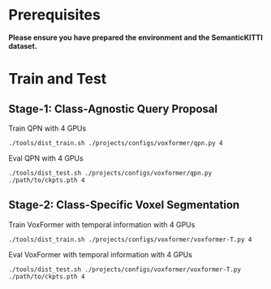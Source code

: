 # Prerequisites

**Please ensure you have prepared the environment and the SemanticKITTI dataset.**

# Train and Test

## Stage-1: Class-Agnostic Query Proposal
Train QPN with 4 GPUs 
```
./tools/dist_train.sh ./projects/configs/voxformer/qpn.py 4
```

Eval QPN with 4 GPUs
```
./tools/dist_test.sh ./projects/configs/voxformer/qpn.py ./path/to/ckpts.pth 4
```
## Stage-2: Class-Specific Voxel Segmentation
Train VoxFormer with temporal information with 4 GPUs 
```
./tools/dist_train.sh ./projects/configs/voxformer/voxformer-T.py 4
```

Eval VoxFormer with temporal information with 4 GPUs
```
./tools/dist_test.sh ./projects/configs/voxformer/voxformer-T.py ./path/to/ckpts.pth 4
```
